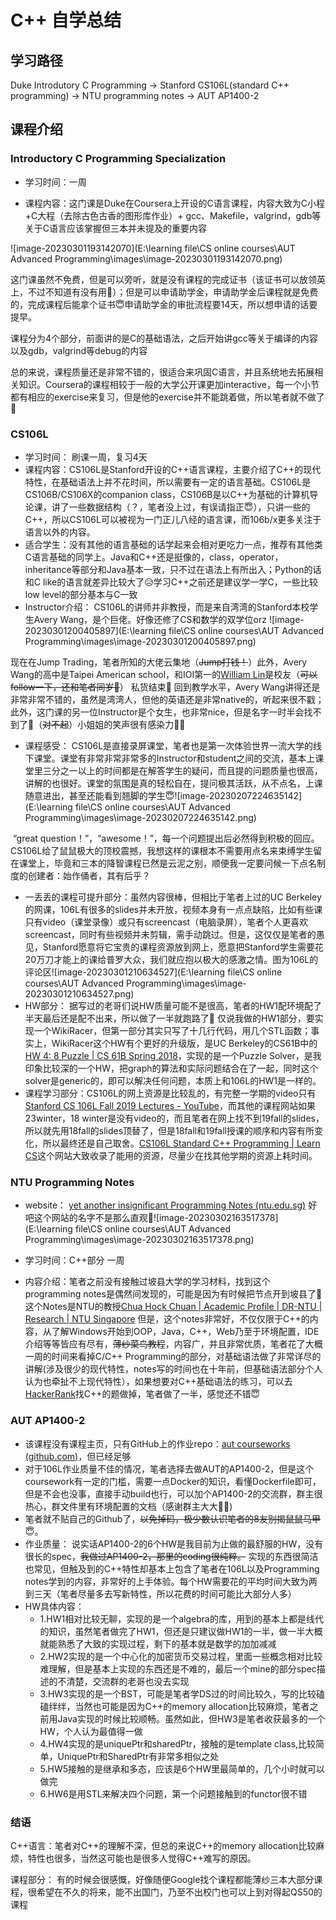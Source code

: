 # C++ 自学总结

## 学习路径

Duke Introdutory C Programming -> Stanford CS106L(standard C++ programming) -> NTU programming notes -> AUT AP1400-2

## 课程介绍

### Introductory C Programming Specialization

- 学习时间：一周

- 课程内容：这门课是Duke在Coursera上开设的C语言课程，内容大致为C小程+C大程（去除古色古香的图形库作业）+ gcc、Makefile，valgrind，gdb等关于C语言应该掌握但三本并未提及的重要内容

![image-20230301193142070](E:\learning file\CS online courses\AUT Advanced Programming\images\image-20230301193142070.png)

这门课虽然不免费，但是可以旁听，就是没有课程的完成证书（该证书可以放领英上，不过不知道有没有用🤡）；但是可以申请助学金，申请助学金后课程就是免费的，完成课程后能拿个证书😇申请助学金的审批流程要14天，所以想申请的话要提早。

课程分为4个部分，前面讲的是C的基础语法，之后开始讲gcc等关于编译的内容以及gdb，valgrind等debug的内容

总的来说，课程质量还是非常不错的，很适合来巩固C语言，并且系统地去拓展相关知识。Coursera的课程相较于一般的大学公开课更加interactive，每一个小节都有相应的exercise来复习，但是他的exercise并不能跳着做，所以笔者就不做了🤡



### CS106L

- 学习时间： 刷课一周，复习4天
- 课程内容：CS106L是Stanford开设的C++语言课程，主要介绍了C++的现代特性，在基础语法上并不花时间，所以需要有一定的语言基础。CS106L是CS106B/CS106X的companion class，CS106B是以C++为基础的计算机导论课，讲了一些数据结构（？，笔者没上过，有误请指正😇），只讲一些的C++，所以CS106L可以被视为一门正儿八经的语言课，而106b/x更多关注于语言以外的内容。
- 适合学生：没有其他的语言基础的话学起来会相对更吃力一点，推荐有其他类C语言基础的同学上。Java和C++还是挺像的，class，operator，inheritance等部分和Java基本一致，只不过在语法上有所出入；Python的话和C like的语言就差异比较大了😥学习C++之前还是建议学一学C，一些比较low level的部分基本与C一致
- Instructor介绍： CS106L的讲师并非教授，而是来自湾湾的Stanford本校学生Avery Wang，是个巨佬。好像还修了CS和数学的双学位orz
![image-20230301200405897](E:\learning file\CS online courses\AUT Advanced Programming\images\image-20230301200405897.png)

现在在Jump Trading，笔者所知的大佬云集地（~~Jump打钱！~~）此外，Avery Wang的高中是Taipei American school，和IOI第一的[William Lin](https://www.youtube.com/@tmwilliamlin168)是校友（~~可以follow一下，还和笔者同岁🤡~~） 私货结束🤡    回到教学水平，Avery Wang讲得还是非常非常不错的，虽然是湾湾人，但他的英语还是非常native的，听起来很不戳；此外，这门课的另一位Instructor是个女生，也非常nice，但是名字一时半会找不到了🤡（~~对不起~~）小姐姐的笑声很有感染力🥰🥰

- 课程感受： CS106L是直接录屏课堂，笔者也是第一次体验世界一流大学的线下课堂。课堂有非常非常非常多的Instructor和student之间的交流，基本上课堂里三分之一以上的时间都是在解答学生的疑问，而且提的问题质量也很高，讲解的也很好。课堂的氛围是真的轻松自在，提问极其活跃，从不点名，上课随意进出，甚至还能看到翘脚的学生😇![image-20230207224635142](E:\learning file\CS online courses\AUT Advanced Programming\images\image-20230207224635142.png)

​	“great question！”，“awesome！”，每一个问题提出后必然得到积极的回应。CS106L给了鼠鼠极大的顶校震撼，我想这样的课根本不需要用点名来束缚学生留在课堂上，毕竟和三本的降智课程已然是云泥之别，顺便我一定要问候一下点名制度的创建者：始作俑者，其有后乎？

- 一丢丢的课程可提升部分：虽然内容很棒，但相比于笔者上过的UC Berkeley的网课，106L有很多的slides并未开放，视频本身有一点点缺陷，比如有些课只有video（课堂录像）或只有screencast（电脑录屏），笔者个人更喜欢screencast，同时有些视频并未剪辑，需手动跳过。但是，这仅仅是笔者的愚见，Stanford愿意将它宝贵的课程资源放到网上，愿意把Stanford学生需要花20万刀才能上的课给普罗大众，我们就应抱以极大的感激之情。图为106L的评论区![image-20230301210634527](E:\learning file\CS online courses\AUT Advanced Programming\images\image-20230301210634527.png)
- HW部分： 据写过的老哥们说HW质量可能不是很高，笔者的HW1配环境配了半天最后还是配不出来，所以做了一半就跑路了🤡 仅说我做的HW1部分，要实现一个WikiRacer，但第一部分其实只写了十几行代码，用几个STL函数；事实上，WikiRacer这个HW有个更好的升级版，是UC Berkeley的CS61B中的[HW 4: 8 Puzzle | CS 61B Spring 2018](https://sp18.datastructur.es/materials/hw/hw4/hw4)，实现的是一个Puzzle Solver，是我印象比较深的一个HW，把graph的算法和实际问题结合在了一起，同时这个solver是generic的，即可以解决任何问题，本质上和106L的HW1是一样的。
- 课程学习部分：CS106L的网上资源是比较乱的，有完整一学期的video只有[Stanford CS 106L Fall 2019 Lectures - YouTube](https://www.youtube.com/playlist?list=PLCgD3ws8aVdolCexlz8f3U-RROA0s5jWA)，而其他的课程网站如果23winter，18 winter是没有video的，而且笔者在网上找不到19fall的slides，所以就先用18fall的slides顶替了，但是18fall和19fall授课的顺序和内容有所变化，所以最终还是自己取舍。[CS106L Standard C++ Programming | Learn CS](https://learncs.me/stanford/cs106l)这个网站大致收录了能用的资源，尽量少在找其他学期的资源上耗时间。



### NTU Programming Notes

- website： [yet another insignificant Programming Notes (ntu.edu.sg)](https://www3.ntu.edu.sg/home/ehchua/programming/index.html)   好吧这个网站的名字不是那么直观🤡![image-20230302163517378](E:\learning file\CS online courses\AUT Advanced Programming\images\image-20230302163517378.png)

- 学习时间：C++部分  一周
- 内容介绍：笔者之前没有接触过坡县大学的学习材料，找到这个programming notes是偶然间发现的，可能是因为有时候把节点开到坡县了🤡这个Notes是NTU的教授[Chua Hock Chuan | Academic Profile | DR-NTU | Research | NTU Singapore](https://dr.ntu.edu.sg/cris/rp/rp00469) 但是，这个notes非常好，不仅仅限于C++的内容，从了解Windows开始到OOP，Java，C++，Web乃至于环境配置，IDE介绍等等皆应有尽有，~~薄纱菜鸟教程~~，内容广，并且非常优质，笔者花了大概一周的时间来看掉C/C++ Programming的部分，对基础语法做了非常详尽的讲解(涉及很少的现代特性，notes写的时间也在十年前，但基础语法部分个人认为也牵扯不上现代特性），如果想要对C++基础语法的练习，可以去[HackerRank](https://www.hackerrank.com/)找C++的题做掉，笔者做了一半，感觉还不错😇



### AUT AP1400-2

- 该课程没有课程主页，只有GitHub上的作业repo：[aut courseworks (github.com)](https://github.com/orgs/courseworks/repositories?page=1)，但已经足够
- 对于106L作业质量不佳的情况，笔者选择去做AUT的AP1400-2，但是这个coursework有一定的门槛，需要一点Docker的知识，看懂Dockerfile即可，但是不会也没事，直接手动build也行，可以加个AP1400-2的交流群，群主很热心，群文件里有环境配置的文档（感谢群主大大🥰🥰) 
- 笔者就不贴自己的Github了，~~以免掉码，极少数认识笔者的8友别揭鼠鼠马甲~~😇。
- 作业质量： 说实话AP1400-2的6个HW是我目前为止做的最舒服的HW，没有很长的spec，~~我做过AP1400-2，那里的coding很纯粹。~~  实现的东西很简洁也常见，但触及到的C++特性却基本上包含了笔者在106L以及Programming notes学到的内容，非常好的上手体验。每个HW需要花的平均时间大致为两到三天（笔者尽量多去写新特性，所以花费的时间可能比大部分人多）
- HW具体内容：
  - 1.HW1相对比较无聊，实现的是一个algebra的库，用到的基本上都是线代的知识，虽然笔者做完了HW1，但还是只建议做HW1的一半，做一半大概就能熟悉了大致的实现过程，剩下的基本就是数学的加加减减
  - 2.HW2实现的是一个中心化的加密货币交易过程，里面一些概念相对比较难理解，但是基本上实现的东西还是不难的，最后一个mine的部分spec描述的不清楚，交流群的老哥也没去实现
  - 3.HW3实现的是一个BST，可能是笔者学DS过的时间比较久，写的比较磕磕绊绊，当然也可能是因为C++的memory allocation比较麻烦，笔者之前用Java实现的时候比较顺畅。虽然如此，但HW3是笔者收获最多的一个HW，个人认为最值得一做
  - 4.HW4实现的是uniquePtr和sharedPtr，接触的是template class,比较简单，UniquePtr和SharedPtr有非常多相似之处
  - 5.HW5接触的是继承和多态，应该是6个HW里最简单的，几个小时就可以做完
  - 6.HW6是用STL来解决四个问题，第一个问题接触到的functor很不错



### 结语

C++语言：笔者对C++的理解不深，但总的来说C++的memory allocation比较麻烦，特性也很多，当然这可能也是很多人觉得C++难写的原因。

课程部分： 有的时候会很感慨，好像随便Google找个课程都能薄纱三本大部分课程，很希望在不久的将来，能不出国门，乃至不出校门也可以上到对得起QS50的课程






